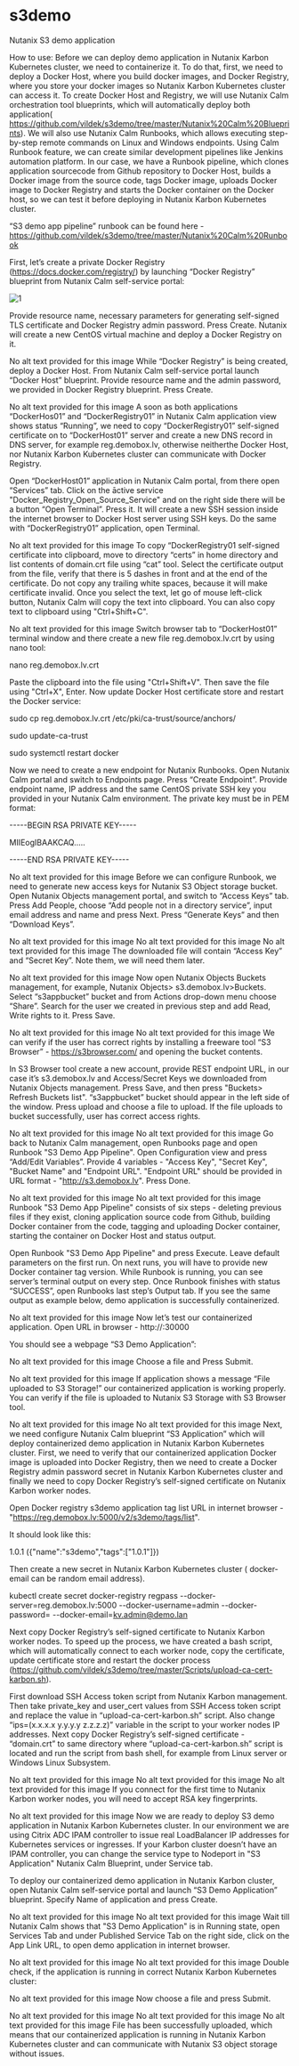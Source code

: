 # s3demo
 Nutanix S3 demo application

How to use:
Before we can deploy demo application in Nutanix Karbon Kubernetes cluster, we need to containerize it. To do that, first, we need to deploy a Docker Host, where you build docker images, and Docker Registry, where you store your docker images so Nutanix Karbon Kubernetes cluster can access it. To create Docker Host and Registry, we will use Nutanix Calm orchestration tool blueprints, which will automatically deploy both application( https://github.com/vildek/s3demo/tree/master/Nutanix%20Calm%20Blueprints). We will also use Nutanix Calm Runbooks, which allows executing step-by-step remote commands on Linux and Windows endpoints. Using Calm Runbook feature, we can create similar development pipelines like Jenkins automation platform. In our case, we have a Runbook pipeline, which clones application sourcecode from Github repository to Docker Host, builds a Docker image from the source code, tags Docker image, uploads Docker image to Docker Registry and starts the Docker container on the Docker host, so we can test it before deploying in Nutanix Karbon Kubernetes cluster. 

“S3 demo app pipeline” runbook can be found here - https://github.com/vildek/s3demo/tree/master/Nutanix%20Calm%20Runbook

First, let’s create a private Docker Registry (https://docs.docker.com/registry/) by launching “Docker Registry” blueprint from Nutanix Calm self-service portal:

![1](https://media-exp1.licdn.com/dms/image/C4D12AQHjf2aKGzuVpQ/article-inline_image-shrink_1500_2232/0?e=1604534400&v=beta&t=sa8XKzjrEYzfgbB3T7yvVrXmYvQWb-wsVzE-X_03eJM)

Provide resource name, necessary parameters for generating self-signed TLS certificate and Docker Registry admin password. Press Create. Nutanix will create a new CentOS virtual machine and deploy a Docker Registry on it.

No alt text provided for this image
While “Docker Registry” is being created, deploy a Docker Host. From Nutanix Calm self-service portal launch “Docker Host” blueprint. Provide resource name and the admin password, we provided in Docker Registry blueprint. Press Create.

No alt text provided for this image
A soon as both applications “DockerHos01” and “DockerRegistry01” in Nutanix Calm application view shows status “Running”, we need to copy “DockerRegistry01” self-signed certificate on to “DockerHost01” server and create a new DNS record in DNS server, for example reg.demobox.lv, otherwise neitherthe Docker Host, nor Nutanix Karbon Kubernetes cluster can communicate with Docker Registry.

Open “DockerHost01” application in Nutanix Calm portal, from there open “Services” tab. Click on the āctive service "Docker_Registry_Open_Source_Service" and on the right side there will be a button “Open Terminal”. Press it. It will create a new SSH session inside the internet browser to Docker Host server using SSH keys. Do the same with “DockerRegistry01” application, open Terminal. 

No alt text provided for this image
To copy “DockerRegistry01 self-signed certificate into clipboard, move to directory “certs” in home directory and list contents of domain.crt file using “cat” tool. Select the certificate output from the file, verify that there is 5 dashes in front and at the end of the certificate. Do not copy any trailing white spaces, because it will make certificate invalid. Once you select the text, let go of mouse left-click button, Nutanix Calm will copy the text into clipboard. You can also copy text to clipboard using "Ctrl+Shift+C".

No alt text provided for this image
Switch browser tab to “DockerHost01” terminal window and there create a new file reg.demobox.lv.crt by using nano tool:

nano reg.demobox.lv.crt

Paste the clipboard into the file using "Ctrl+Shift+V". Then save the file using "Ctrl+X", Enter. Now update Docker Host certificate store and restart the Docker service:

sudo cp reg.demobox.lv.crt /etc/pki/ca-trust/source/anchors/

sudo update-ca-trust

sudo systemctl restart docker

Now we need to create a new endpoint for Nutanix Runbooks. Open Nutanix Calm portal and switch to Endpoints page. Press “Create Endpoint”. Provide endpoint name, IP address and the same CentOS private SSH key you provided in your Nutanix Calm environment. The private key must be in PEM format:

-----BEGIN RSA PRIVATE KEY-----

MIIEogIBAAKCAQ.....

-----END RSA PRIVATE KEY-----

No alt text provided for this image
Before we can configure Runbook, we need to generate new access keys for Nutanix S3 Object storage bucket. Open Nutanix Objects management portal, and switch to “Access Keys” tab. Press Add People, choose “Add people not in a directory service”, input email address and name and press Next. Press “Generate Keys” and then “Download Keys”.

No alt text provided for this image
No alt text provided for this image
No alt text provided for this image
The downloaded file will contain “Access Key” and “Secret Key”. Note them, we will need them later.

No alt text provided for this image
Now open Nutanix Objects Buckets management, for example, Nutanix Objects> s3.demobox.lv>Buckets. Select “s3appbucket” bucket and from Actions drop-down menu choose “Share”. Search for the user we created in previous step and add Read, Write rights to it. Press Save.

No alt text provided for this image
No alt text provided for this image
We can verify if the user has correct rights by installing a freeware tool “S3 Browser” - https://s3browser.com/ and opening the bucket contents.

In S3 Browser tool create a new account, provide REST endpoint URL, in our case it’s s3.demobox.lv and Access/Secret Keys we downloaded from Nutanix Objects management. Press Save, and then press "Buckets> Refresh Buckets list". “s3appbucket” bucket should appear in the left side of the window. Press upload and choose a file to upload. If the file uploads to bucket successfully, user has correct access rights.

No alt text provided for this image
No alt text provided for this image
Go back to Nutanix Calm management, open Runbooks page and open Runbook "S3 Demo App Pipeline". Open Configuration view and press “Add/Edit Variables”. Provide 4 variables - "Access Key", "Secret Key", "Bucket Name" and "Endpoint URL". "Endpoint URL" should be provided in URL format - "http://s3.demobox.lv". Press Done.

No alt text provided for this image
No alt text provided for this image
Runbook "S3 Demo App Pipeline" consists of six steps - deleting previous files if they exist, cloning application source code from Github, building Docker container from the code, tagging and uploading Docker container, starting the container on Docker Host and status output.

Open Runbook "S3 Demo App Pipeline" and press Execute. Leave default parameters on the first run. On next runs, you will have to provide new Docker container tag version. While Runbook is running, you can see server’s terminal output on every step. Once Runbook finishes with status “SUCCESS”, open Runbooks last step’s Output tab. If you see the same output as example below, demo application is successfully containerized.

No alt text provided for this image
Now let’s test our containerized application. Open URL in browser - http://<Docker host IP address>:30000

You should see a webpage “S3 Demo Application”:

No alt text provided for this image
Choose a file and Press Submit. 

No alt text provided for this image
If application shows a message “File uploaded to S3 Storage!” our containerized application is working properly. You can verify if the file is uploaded to Nutanix S3 Storage with S3 Browser tool.

No alt text provided for this image
No alt text provided for this image
Next, we need configure Nutanix Calm blueprint “S3 Application” which will deploy containerized demo application in Nutanix Karbon Kubernetes cluster. First, we need to verify that our containerized application Docker image is uploaded into Docker Registry, then we need to create a Docker Registry admin password secret in Nutanix Karbon Kubernetes cluster and finally we need to copy Docker Registry’s self-signed certificate on Nutanix Karbon worker nodes.

Open Docker registry s3demo application tag list URL in internet browser - "https://reg.demobox.lv:5000/v2/s3demo/tags/list".

It should look like this:

1.0.1 ({"name":"s3demo","tags":["1.0.1"]})

 Then create a new secret in Nutanix Karbon Kubernetes cluster ( docker-email can be random email address).

kubectl create secret docker-registry regpass --docker-server=reg.demobox.lv:5000 --docker-username=admin --docker-password=<parole> --docker-email=kv.admin@demo.lan

Next copy Docker Registry’s self-signed certificate to Nutanix Karbon worker nodes. To speed up the process, we have created a bash script, which will automatically connect to each worker node, copy the certificate, update certificate store and restart the docker process (https://github.com/vildek/s3demo/tree/master/Scripts/upload-ca-cert-karbon.sh).

First download SSH Access token script from Nutanix Karbon management. Then take private_key and user_cert values from SSH Access token script and replace the value in “upload-ca-cert-karbon.sh” script. Also change “ips=(x.x.x.x y.y.y.y z.z.z.z)” variable in the script to your worker nodes IP addresses. Next copy Docker Registry’s self-signed certificate - “domain.crt” to same directory where “upload-ca-cert-karbon.sh” script is located and run the script from bash shell, for example from Linux server or Windows Linux Subsystem. 

No alt text provided for this image
No alt text provided for this image
No alt text provided for this image
If you connect for the first time to Nutanix Karbon worker nodes, you will need to accept RSA key fingerprints.

No alt text provided for this image
Now we are ready to deploy S3 demo application in Nutanix Karbon Kubernetes cluster. In our environment we are using Citrix ADC IPAM controller to issue real LoadBalancer IP addresses for Kubernetes services or ingresses. If your Karbon cluster doesn’t have an IPAM controller, you can change the service type to Nodeport in "S3 Application" Nutanix Calm Blueprint, under Service tab.

To deploy our containerized demo application in Nutanix Karbon cluster, open Nutanix Calm self-service portal and launch “S3 Demo Application” blueprint. Specify Name of application and press Create.

No alt text provided for this image
No alt text provided for this image
Wait till Nutanix Calm shows that "S3 Demo Application" is in Running state, open Services Tab and under Published Service Tab on the right side, click on the App Link URL, to open demo application in internet browser.

No alt text provided for this image
No alt text provided for this image
Double check, if the application is running in correct Nutanix Karbon Kubernetes cluster:

No alt text provided for this image
Now choose a file and press Submit.

No alt text provided for this image
No alt text provided for this image
No alt text provided for this image
File has been successfully uploaded, which means that our containerized application is running in Nutanix Karbon Kubernetes cluster and can communicate with Nutanix S3 object storage without issues.

